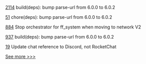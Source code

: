 
[2114](https://github.com/hyperledger/cactus/pull/2114) build(deps): bump parse-url from 6.0.0 to 6.0.2

[51](https://github.com/hyperledger/indy-sdk-react-native/pull/51) chore(deps): bump parse-url from 6.0.0 to 6.0.2

[884](https://github.com/hyperledger/firefly/pull/884) Stop orchestrator for ff_system when moving to network V2

[937](https://github.com/hyperledger/aries-framework-javascript/pull/937) build(deps): bump parse-url from 6.0.0 to 6.0.2

[19](https://github.com/hyperledger/aries/pull/19) Update chat reference to Discord, not RocketChat


[See more >>>](https://start-here.hyperledger.org/pull-requests)

